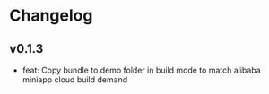 # Changelog

## v0.1.3

- feat: Copy bundle to demo folder in build mode to match alibaba miniapp cloud build demand
